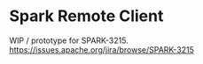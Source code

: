Spark Remote Client
===================

WIP / prototype for SPARK-3215.
https://issues.apache.org/jira/browse/SPARK-3215
